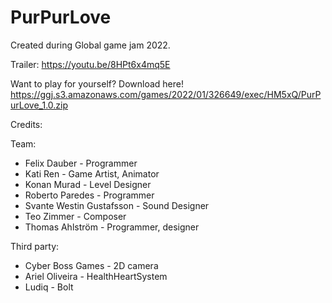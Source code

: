 # PurPurLove

Created during Global game jam 2022.
 
Trailer:
https://youtu.be/8HPt6x4mq5E

Want to play for yourself?
Download here! https://ggj.s3.amazonaws.com/games/2022/01/326649/exec/HM5xQ/PurPurLove_1.0.zip

Credits:

Team:
- Felix Dauber - Programmer
- Kati Ren - Game Artist, Animator  
- Konan Murad - Level Designer
- Roberto Paredes - Programmer
- Svante Westin Gustafsson - Sound Designer
- Teo Zimmer - Composer
- Thomas Ahlström - Programmer, designer

Third party:
- Cyber Boss Games - 2D camera
- Ariel Oliveira - HealthHeartSystem
- Ludiq - Bolt
